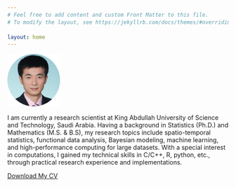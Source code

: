 ```yaml
---
# Feel free to add content and custom Front Matter to this file.
# To modify the layout, see https://jekyllrb.com/docs/themes/#overriding-theme-defaults

layout: home
---
```


 <img src="/assets/profile.png" alt="drawing" width="120"/>  
 
<br>

 I am currently a research scientist at King Abdullah University of Science and Technology, Saudi Arabia. Having a background in Statistics (Ph.D.) and Mathematics (M.S. & B.S), my research topics include spatio-temporal statistics, functional data analysis, Bayesian modeling, machine learning, and high-performance computing for large datasets. With a special interest in computations, I gained my technical skills in C/C++, R, python, etc., through practical research experience and implementations.

[Download My CV](/assets/Huang-CV.pdf)

